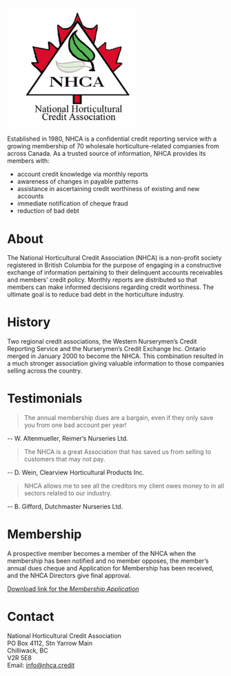<img src="logo.png" alt="logo" width="300"/>

Established in 1980, NHCA is a confidential credit reporting service with a growing membership of 70 wholesale horticulture-related companies from across Canada. As a trusted source of information, NHCA provides its members with:
 * account credit knowledge via monthly reports
 * awareness of changes in payable patterns
 * assistance in ascertaining credit worthiness of existing and new accounts
 * immediate notification of cheque fraud
 * reduction of bad debt

# About

The National Horticultural Credit Association (NHCA) is a non-profit society registered in British Columbia for the purpose of engaging in a constructive exchange of information pertaining to their delinquent accounts receivables and members’ credit policy. Monthly reports are distributed so that members can make informed decisions regarding credit worthiness. The ultimate goal is to reduce bad debt in the horticulture industry.

# History

Two regional credit associations, the Western Nurserymen’s Credit Reporting Service and the Nurserymen’s Credit Exchange Inc. Ontario merged in January 2000 to become the NHCA. This combination resulted in a much stronger association giving valuable information to those companies selling across the country. 

# Testimonials

> The annual membership dues are a bargain, even if they only save you from one bad account per year!

-- W. Altenmueller, Reimer’s Nurseries Ltd.


> The NHCA is a great Association that has saved us from selling to customers that may not pay.

-- D. Wein, Clearview Horticultural Products Inc.


> NHCA allows me to see all the creditors my client owes money to in all sectors related to our industry.

-- B. Gifford, Dutchmaster Nurseries Ltd.


# Membership

A prospective member becomes a member of the NHCA when the membership has been notified and no member opposes, the member’s annual dues cheque and Application for Membership has been received, and the NHCA Directors give final approval.

[Download link for the _Membership Application_](/membership_application.pdf)

# Contact

National Horticultural Credit Association  
PO Box 4112, Stn Yarrow Main  
Chilliwack, BC  
V2R 5E8  
Email: <info@nhca.credit>  
